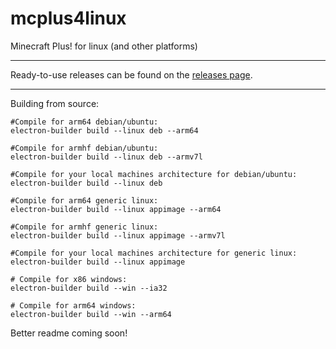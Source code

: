 # mcplus4linux
Minecraft Plus! for linux (and other platforms)

----

Ready-to-use releases can be found on the [releases page](https://github.com/iAmInActions/mcp4linux/releases/).

----

Building from source:
```
#Compile for arm64 debian/ubuntu:
electron-builder build --linux deb --arm64

#Compile for armhf debian/ubuntu:
electron-builder build --linux deb --armv7l

#Compile for your local machines architecture for debian/ubuntu:
electron-builder build --linux deb
```
```
#Compile for arm64 generic linux:
electron-builder build --linux appimage --arm64

#Compile for armhf generic linux:
electron-builder build --linux appimage --armv7l

#Compile for your local machines architecture for generic linux:
electron-builder build --linux appimage
```
```
# Compile for x86 windows:
electron-builder build --win --ia32

# Compile for arm64 windows:
electron-builder build --win --arm64

```

Better readme coming soon!
